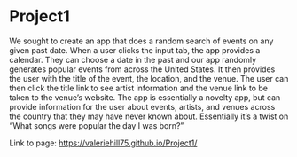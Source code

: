 # Project1

We sought to create an app that does a random search of events on any given past date. When a user clicks the input tab, the app provides a calendar. They can choose a date in the past and our app randomly generates popular events from across the United States. It then provides the user with the title of the event, the location, and the venue. The user can then click the title link to see artist information and the venue link to be taken to the venue’s website. The app is essentially a novelty app, but can provide information for the user about events, artists,  and venues across the country that they may have never known about.
Essentially it’s a twist on “What songs were popular the day I was born?”

Link to page: https://valeriehill75.github.io/Project1/
